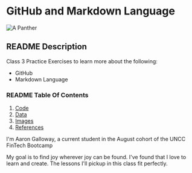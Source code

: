 # GitHub and Markdown Language

![A Panther](https://en.wikipedia.org/wiki/Black_panther#/media/File:Blackleopard.JPG "A Panther")

## README Description
Class 3 Practice Exercises to learn more about the following:
- GitHub
- Markdown Language

### README Table Of Contents
1. [Code](Code/)
2. [Data](Data/)
3. [Images](Images/)
4. [References](References/)

I'm Aaron Galloway, a current student in the August cohort of the UNCC FinTech Bootcamp

My goal is to find joy wherever joy can be found. I've found that I love to learn and create. The lessons I'll pickup in this class fit perfectly.
